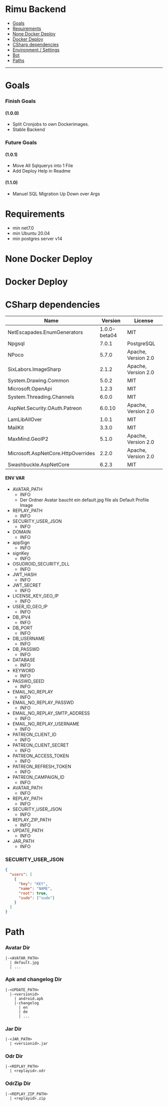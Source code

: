 Rimu Backend
=============================
- [Goals](#goals)
- [Requirements](#requirements)
- [None Docker Deploy](#none-docker-deploy)
- [Docker Deploy](#docker-deploy)
- [CSharp dependencies](#csharp-dependencies)
- [Environment / Settings](#environment)
- [Bot](#securityuserjson)
- [Paths](#path)
----------------------------------

# Goals

### Finish Goals
#### (1.0.0)
- Split Cronjobs to own Dockerimages.
- Stable Backend
### Future Goals
#### (1.0.1)
- Move All Sqlquerys into 1 File
- Add Deploy Help in Readme
#### (1.1.0)
- Manuel SQL Migration Up Down over Args



# Requirements
- min net7.0
- min Ubuntu 20.04
- min postgres server v14


# None Docker Deploy



# Docker Deploy



# CSharp dependencies
| Name                               | Version      | License                            |
| -----------------------------------|--------------|------------------------------------|
| NetEscapades.EnumGenerators        | 1.0.0-beta04 | MIT                                |
| Npgsql                             | 7.0.1        | PostgreSQL                         |
| NPoco                              | 5.7.0        | Apache, Version 2.0                |
| SixLabors.ImageSharp               | 2.1.2        | Apache, Version 2.0                |
| System.Drawing.Common              | 5.0.2        | MIT                                |
| Microsoft.OpenApi                  | 1.2.3        | MIT                                |
| System.Threading.Channels          | 6.0.0        | MIT                                |
| AspNet.Security.OAuth.Patreon      | 6.0.10       | Apache, Version 2.0                |
| LamLibAllOver                      | 1.0.1        | MIT                                |
| MailKit                            | 3.3.0        | MIT                                |
| MaxMind.GeoIP2                     | 5.1.0        | Apache, Version 2.0                |
| Microsoft.AspNetCore.HttpOverrides | 2.2.0        | Apache, Version 2.0                |
| Swashbuckle.AspNetCore             | 6.2.3        | MIT                                |

#### ENV VAR
- AVATAR_PATH
  - INFO 
  - Der Ordner Avatar baucht ein default.jpg file als Default Profile Image
- REPLAY_PATH
  - INFO 
- SECURITY_USER_JSON
  - INFO 
- DOMAIN
  - INFO 
- appSign
  - INFO 
- signKey
  - INFO 
- OSUDROID_SECURITY_DLL
  - INFO 
- JWT_HASH
  - INFO 
- JWT_SECRET
  - INFO 
- LICENSE_KEY_GEO_IP
  - INFO 
- USER_ID_GEO_IP
  - INFO 
- DB_IPV4
  - INFO 
- DB_PORT
  - INFO 
- DB_USERNAME
  - INFO 
- DB_PASSWD
  - INFO 
- DATABASE
  - INFO 
- KEYWORD
  - INFO 
- PASSWD_SEED
  - INFO 
- EMAIL_NO_REPLAY
  - INFO 
- EMAIL_NO_REPLAY_PASSWD
  - INFO 
- EMAIL_NO_REPLAY_SMTP_ADDRESS
  - INFO 
- EMAIL_NO_REPLAY_USERNAME
  - INFO 
- PATREON_CLIENT_ID
  - INFO 
- PATREON_CLIENT_SECRET
  - INFO 
- PATREON_ACCESS_TOKEN
  - INFO 
- PATREON_REFRESH_TOKEN
  - INFO 
- PATREON_CAMPAIGN_ID
  - INFO 
- AVATAR_PATH
  - INFO
- REPLAY_PATH
  - INFO
- SECURITY_USER_JSON
  - INFO
- REPLAY_ZIP_PATH
  - INFO 
- UPDATE_PATH
  - INFO
- JAR_PATH
  - INFO

### SECURITY_USER_JSON
```json
{
  "users": [
    {
      "key": "KEY",
      "name": "NAME",
      "root": true,
      "sudo": ["sudo"]
    }
  ]
}
```
# Path
### Avatar Dir
```
|-<AVATAR_PATH>
  | default.jpg
  | ... 
```

### Apk and changelog Dir
```
|-<UPDATE_PATH>
  |-<versionid>
    | android.apk
    |-changelog
      | en
      | de
      | ...
```

### Jar Dir
```
|-<JAR_PATH>
  | <versionid>.jar
```

### Odr Dir
```
|-<REPLAY_PATH>
  | <replayid>.odr
```

### OdrZip Dir
```
|-<REPLAY_ZIP_PATH>
  | <replayid>.zip
```
